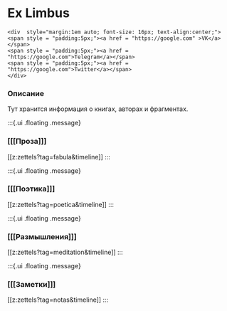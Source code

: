 
# Ex Limbus
``` {=html}
<div  style="margin:1em auto; font-size: 16px; text-align:center;">
<span style = "padding:5px;"><a href = "https://google.com" >VK</a></span>
<span style = "padding:5px;"><a href = "https://google.com">Telegram</a></span>
<span style = "padding:5px;"><a href = "https://google.com">Twitter</a></span>
</div>
```

### Описание
Тут хранится информация о книгах, авторах и фрагментах.


:::{.ui .floating .message}
### [[[Проза]]]
[[z:zettels?tag=fabula&timeline]]
:::

:::{.ui .floating .message}
### [[[Поэтика]]]
[[z:zettels?tag=poetica&timeline]]
:::

:::{.ui .floating .message}
### [[[Размышления]]]
[[z:zettels?tag=meditation&timeline]]
:::

:::{.ui .floating .message}
### [[[Заметки]]]
[[z:zettels?tag=notas&timeline]]
:::






